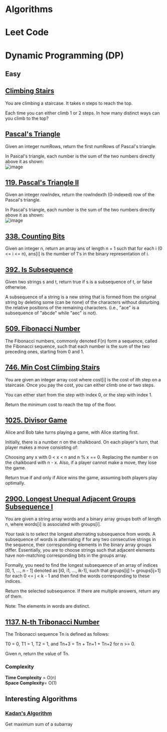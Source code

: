 # Algorithms
# Leet Code

# Dynamic Programming (DP)

## Easy

## [**Climbing Stairs**](https://github.com/AdamAdham/Algorithms/blob/main/Climb%20Stairs)
You are climbing a staircase. It takes n steps to reach the top.

Each time you can either climb 1 or 2 steps. In how many distinct ways can you climb to the top?


## [Pascal's Triangle](https://github.com/AdamAdham/Algorithms/blob/main/Pascal's%20Triangle.py)
Given an integer numRows, return the first numRows of Pascal's triangle.

In Pascal's triangle, each number is the sum of the two numbers directly above it as shown:<br>
![image](https://github.com/user-attachments/assets/d6ebb2a9-f321-4920-97a3-575eed5d94cd)



## [119. Pascal's Triangle II](https://github.com/AdamAdham/Algorithms/blob/main/119.%20Pascal's%20Triangle%20II.py)
Given an integer rowIndex, return the rowIndexth (0-indexed) row of the Pascal's triangle.

In Pascal's triangle, each number is the sum of the two numbers directly above it as shown: <br>
![image](https://github.com/user-attachments/assets/375e718b-11e0-4382-bfe1-410fe110c81b)



## [338. Counting Bits](https://github.com/AdamAdham/Algorithms/blob/main/338.%20Counting%20Bits.py)
Given an integer n, return an array ans of length n + 1 such that for each i (0 <= i <= n), ans[i] is the number of 1's in the binary representation of i.



## [392. Is Subsequence](https://github.com/AdamAdham/Algorithms/blob/main/392.%20Is%20Subsequence.py)
Given two strings s and t, return true if s is a subsequence of t, or false otherwise.

A subsequence of a string is a new string that is formed from the original string by deleting some (can be none) of the characters without disturbing the relative positions of the remaining characters. (i.e., "ace" is a subsequence of "abcde" while "aec" is not).



## [509. Fibonacci Number](https://github.com/AdamAdham/Algorithms/blob/main/509.%20Fibonacci%20Number.py)
The Fibonacci numbers, commonly denoted F(n) form a sequence, called the Fibonacci sequence, such that each number is the sum of the two preceding ones, starting from 0 and 1.



## [746. Min Cost Climbing Stairs](https://github.com/AdamAdham/Algorithms/blob/main/746.%20Min%20Cost%20Climbing%20Stairs.py)
You are given an integer array cost where cost[i] is the cost of ith step on a staircase. Once you pay the cost, you can either climb one or two steps.

You can either start from the step with index 0, or the step with index 1.

Return the minimum cost to reach the top of the floor.



## [1025. Divisor Game](https://github.com/AdamAdham/Algorithms/blob/main/1025.%20Divisor%20Game.py)

Alice and Bob take turns playing a game, with Alice starting first.

Initially, there is a number n on the chalkboard. On each player's turn, that player makes a move consisting of:

Choosing any x with 0 < x < n and n % x == 0.
Replacing the number n on the chalkboard with n - x.
Also, if a player cannot make a move, they lose the game.

Return true if and only if Alice wins the game, assuming both players play optimally.



## [2900. Longest Unequal Adjacent Groups Subsequence I](https://github.com/AdamAdham/Algorithms/blob/main/2900.%20Longest%20Unequal%20Adjacent%20Groups%20Subsequence.py)
You are given a string array words and a binary array groups both of length n, where words[i] is associated with groups[i].

Your task is to select the longest alternating subsequence from words. A subsequence of words is alternating if for any two consecutive strings in the sequence, their corresponding elements in the binary array groups differ. Essentially, you are to choose strings such that adjacent elements have non-matching corresponding bits in the groups array.

Formally, you need to find the longest subsequence of an array of indices [0, 1, ..., n - 1] denoted as [i0, i1, ..., ik-1], such that groups[ij] != groups[ij+1] for each 0 <= j < k - 1 and then find the words corresponding to these indices.

Return the selected subsequence. If there are multiple answers, return any of them.

Note: The elements in words are distinct.



## [1137. N-th Tribonacci Number](https://github.com/AdamAdham/Algorithms/blob/main/1137.%20N-th%20Tribonacci%20Number.py)
The Tribonacci sequence Tn is defined as follows: 

T0 = 0, T1 = 1, T2 = 1, and Tn+3 = Tn + Tn+1 + Tn+2 for n >= 0.

Given n, return the value of Tn.

### Complexity
**Time Complexity** = O(n)  <br>
**Space Complexity**= O(1)



## Interesting Algorithms

### [Kadan's Algorithm](https://github.com/AdamAdham/Algorithms/blob/main/Kadane's%20Algorithm.py)
Get maximum sum of a subarray

